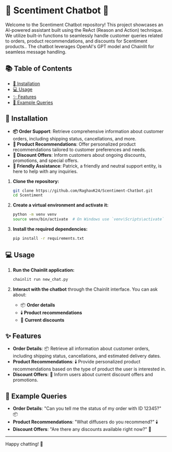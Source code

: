 # 🌸 Scentiment Chatbot 🌸

Welcome to the Scentiment Chatbot repository! This project showcases an AI-powered assistant built using the ReAct (Reason and Action) technique. We utilize built-in functions to seamlessly handle customer queries related to orders, product recommendations, and discounts for Scentiment products.. The chatbot leverages OpenAI's GPT model and Chainlit for seamless message handling.

## 📚 Table of Contents

- [🚀 Installation](#installation)
- [💻 Usage](#usage)
- [✨ Features](#features)
- [💬 Example Queries](#example-queries)

## 🚀 Installation

- **📦 Order Support**: Retrieve comprehensive information about customer orders, including shipping status, cancellations, and more.
- **🏅 Product Recommendations**: Offer personalized product recommendations tailored to customer preferences and needs.
- **💸 Discount Offers**: Inform customers about ongoing discounts, promotions, and special offers.
- **🤗 Friendly Assistance**: Patrick, a friendly and neutral support entity, is here to help with any inquiries.


1. **Clone the repository:**

   ```bash
   git clone https://github.com/RaghavK24/Scentiment-Chatbot.git
   cd Scentiment
   ```
2. **Create a virtual environment and activate it:**

   ```bash
   python -m venv venv
   source venv/bin/activate  # On Windows use `venv\Scripts\activate`
   ```
3. **Install the required dependencies:**

   ```bash
   pip install -r requirements.txt
   ```

## 💻 Usage

1. **Run the Chainlit application:**

   ```bash
   chainlit run new_chat.py
   ```
2. **Interact with the chatbot** through the Chainlit interface. You can ask about:

   - 📦 **Order details**
   - 🕯️ **Product recommendations**
   - 💸 **Current discounts**

## ✨ Features

- **Order Details**: 📦 Retrieve all information about customer orders, including shipping status, cancellations, and estimated delivery dates.
- **Product Recommendations**: 🕯️ Provide personalized product recommendations based on the type of product the user is interested in.
- **Discount Offers**: 💸 Inform users about current discount offers and promotions.

## 💬 Example Queries

- **Order Details**: "Can you tell me the status of my order with ID 12345?" 📦
- **Product Recommendations**: "What diffusers do you recommend?" 🕯️
- **Discount Offers**: "Are there any discounts available right now?" 💸

---

Happy chatting! 🌟
